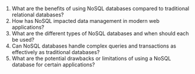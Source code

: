 1. What are the benefits of using NoSQL databases compared to traditional relational databases?
2. How has NoSQL impacted data management in modern web applications?
3. What are the different types of NoSQL databases and when should each be used?
4. Can NoSQL databases handle complex queries and transactions as effectively as traditional databases?
5. What are the potential drawbacks or limitations of using a NoSQL database for certain applications?